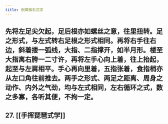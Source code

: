 ```yaml
---
title: 倒撵猴右式学
---
```


## 先将左足尖欠起，足后根亦如螺丝之意，往里扭转。足之形式，与左式转右足根之形式相同。再将右手往右边，斜着搂一弧线，大指、二指撑开，如半月形。楼至大指离右胯一二寸许，再将左手心向上着，往上抬起，起至与左肩相平。手心再向里着，五指张着，食指梢亦从左口角往前推去。两手之形式、两足之距离、周身之动作、内外之气劲，均与左式相同，左右循环之式，数之多寡，各听其便，不拘一定。

## 27. [[手挥琵琶式学]]
